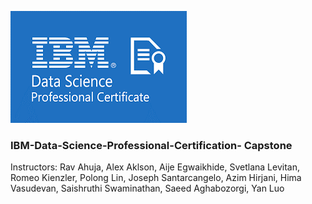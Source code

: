 ![](https://github.com/SirBaron84/IBM-Data-Science-Professional-Certification-/blob/main/images/IBM_.png)




### IBM-Data-Science-Professional-Certification- Capstone 

Instructors: Rav Ahuja, Alex Aklson, Aije Egwaikhide, Svetlana Levitan, Romeo Kienzler, Polong Lin, Joseph Santarcangelo, Azim Hirjani, Hima Vasudevan, Saishruthi Swaminathan, Saeed Aghabozorgi, Yan Luo
